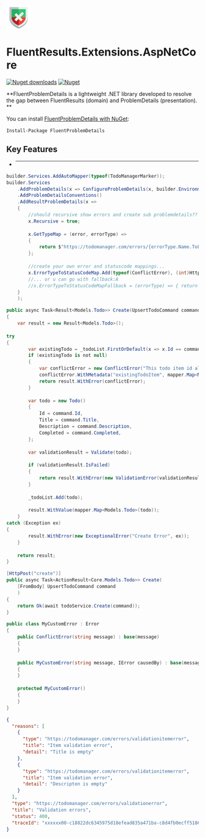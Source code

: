 <img src="https://github.com/ElysiumLabs/FluentProblemDetails/blob/main/resources/icons/FluentExtensionsAspnetCore-Icon-64.png" alt="FluentProblemDetails"/>

# FluentResults.Extensions.AspNetCore

[![Nuget downloads](https://img.shields.io/nuget/v/fluentproblemdetails.svg)](https://www.nuget.org/packages/FluentProblemDetails/)
[![Nuget](https://img.shields.io/nuget/dt/fluentproblemdetails)](https://www.nuget.org/packages/FluentProblemDetails/)

**FluentProblemDetails is a lightweight .NET library developed to resolve the gap  between FluentResults (domain) and ProblemDetails (presentation). **

You can install [FluentProblemDetails with NuGet](https://www.nuget.org/packages/FluentProblemDetails/):

```
Install-Package FluentProblemDetails
```

## Key Features

- *****

```csharp
builder.Services.AddAutoMapper(typeof(TodoManagerMarker));
builder.Services
    .AddProblemDetails(x => ConfigureProblemDetails(x, builder.Environment))
    .AddProblemDetailsConventions()
    .AddResultProblemDetails(x => 
    {
        //should recursive show errors and create sub problemdetails??
        x.Recursive = true;

        x.GetTypeMap = (error, errorType) =>
        {
            return $"https://todomanager.com/errors/{errorType.Name.ToLower()}";
        };

        //create your own error and statuscode mappings...
        x.ErrorTypeToStatusCodeMap.Add(typeof(ConflictError), (int)HttpStatusCode.Conflict);
        //... or u can go with fallback:A
        //x.ErrorTypeToStatusCodeMapFallback = (errorType) => { return 418; }; //im teapot
    }
    );
```

```csharp
public async Task<Result<Models.Todo>> Create(UpsertTodoCommand command)
{
    var result = new Result<Models.Todo>();

try
{
        var existingTodo = _todoList.FirstOrDefault(x => x.Id == command.Id);
        if (existingTodo is not null)
        {
            var conflictError = new ConflictError("This todo item id already exists");
            conflictError.WithMetadata("existingTodoItem", mapper.Map<Models.Todo>(existingTodo));
            return result.WithError(conflictError);
        }

        var todo = new Todo()
        {
            Id = command.Id,
            Title = command.Title,
            Description = command.Description,
            Completed = command.Completed,
        };

        var validationResult = Validate(todo);

        if (validationResult.IsFailed)
        {
            return result.WithError(new ValidationError(validationResult.Errors));
        }

        _todoList.Add(todo);

        result.WithValue(mapper.Map<Models.Todo>(todo));
    }
catch (Exception ex)
{
        result.WithError(new ExceptionalError("Create Error", ex));
    }

    return result;
}
```

```csharp
[HttpPost("create")]
public async Task<ActionResult<Core.Models.Todo>> Create(
    [FromBody] UpsertTodoCommand command
    ) 
{
    return Ok(await todoService.Create(command));
}
```

```csharp
public class MyCustomError : Error
{
    public ConflictError(string message) : base(message)
    {
    }

    public MyCustomError(string message, IError causedBy) : base(message, causedBy)
    {
    }

    protected MyCustomError()
    {
    }
}
```


```json
{
  "reasons": [
    {
      "type": "https://todomanager.com/errors/validationitemerror",
      "title": "Item validation error",
      "detail": "Title is empty"
    },
    {
      "type": "https://todomanager.com/errors/validationitemerror",
      "title": "Item validation error",
      "detail": "Descripton is empty"
    }
  ],
  "type": "https://todomanager.com/errors/validationerror",
  "title": "Validation errors",
  "status": 400,
  "traceId": "xxxxxx00-c18822dc6345975d18efead835a471ba-c8d4fb0ecff51861-00"
}
```
